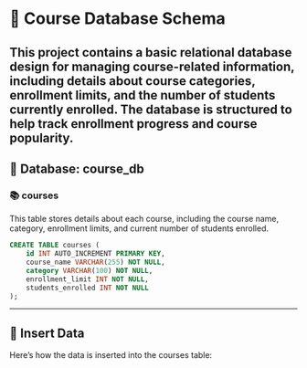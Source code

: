 # 📘 Course Database Schema
This project contains a basic relational database design for managing course-related information, including details about course categories, enrollment limits, and the number of students currently enrolled. The database is structured to help track enrollment progress and course popularity.
---
## 🧱 Database: course_db

### 📚 courses
This table stores details about each course, including the course name, category, enrollment limits, and current number of students enrolled.

```sql
CREATE TABLE courses (
    id INT AUTO_INCREMENT PRIMARY KEY,
    course_name VARCHAR(255) NOT NULL,
    category VARCHAR(100) NOT NULL,
    enrollment_limit INT NOT NULL,
    students_enrolled INT NOT NULL
);
```
---
## 🔄 Insert Data
Here’s how the data is inserted into the courses table:
